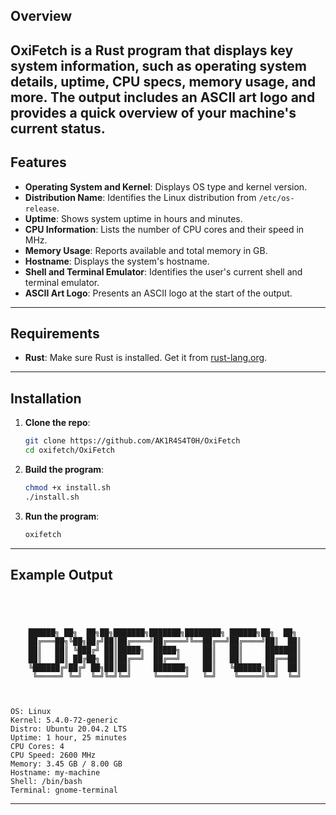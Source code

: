 ## Overview
OxiFetch is a 
Rust program that displays key system information, such as operating system details, uptime, CPU specs, memory usage, and more. The output includes an ASCII art logo and provides a quick overview of your machine's current status.
---
## Features

- **Operating System and Kernel**: Displays OS type and kernel version.
- **Distribution Name**: Identifies the Linux distribution from `/etc/os-release`.
- **Uptime**: Shows system uptime in hours and minutes.
- **CPU Information**: Lists the number of CPU cores and their speed in MHz.
- **Memory Usage**: Reports available and total memory in GB.
- **Hostname**: Displays the system's hostname.
- **Shell and Terminal Emulator**: Identifies the user's current shell and terminal emulator.
- **ASCII Art Logo**: Presents an ASCII logo at the start of the output.
---
## Requirements

- **Rust**: Make sure Rust is installed. Get it from [rust-lang.org](https://www.rust-lang.org/).
---
## Installation

1. **Clone the repo**:

    ```bash
    git clone https://github.com/AK1R4S4T0H/OxiFetch
    cd oxifetch/OxiFetch
    ```

2. **Build the program**:

    ```bash
    chmod +x install.sh
    ./install.sh
    ```

3. **Run the program**:

    ```bash
    oxifetch
    ```
---
## Example Output


```plaintext




    ██████╗ ██╗  ██╗██╗███████╗███████╗████████╗ ██████╗██╗  ██╗
    ██╔═══██╗╚██╗██╔╝██║██╔════╝██╔════╝╚══██╔══╝██╔════╝██║  ██║
    ██║   ██║ ╚███╔╝ ██║█████╗  █████╗     ██║   ██║     ███████║
    ██║   ██║ ██╔██╗ ██║██╔══╝  ██╔══╝     ██║   ██║     ██╔══██║
    ╚██████╔╝██╔╝ ██╗██║██║     ███████╗   ██║   ╚██████╗██║  ██║
     ╚═════╝ ╚═╝  ╚═╝╚═╝╚═╝     ╚══════╝   ╚═╝    ╚═════╝╚═╝  ╚═╝
                                                                 
                                      
    
OS: Linux
Kernel: 5.4.0-72-generic
Distro: Ubuntu 20.04.2 LTS
Uptime: 1 hour, 25 minutes
CPU Cores: 4
CPU Speed: 2600 MHz
Memory: 3.45 GB / 8.00 GB
Hostname: my-machine
Shell: /bin/bash
Terminal: gnome-terminal
```
---
